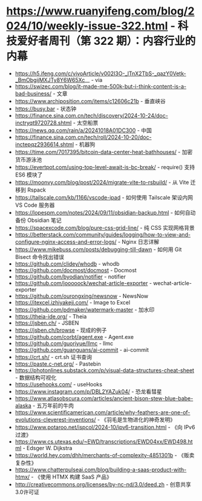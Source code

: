 # https://www.ruanyifeng.com/blog/2024/10/weekly-issue-322.html - 科技爱好者周刊（第 322 期）：内容行业的内幕

- https://h5.ifeng.com/c/vivoArticle/v002I3O-_lTnX2TbS-_qazY0Vetk-_BmObgijMXJTy8Y6W65Xc__ - via
- https://swizec.com/blog/it-made-me-500k-but-i-think-content-is-a-bad-business/ - 文章
- https://www.archiposition.com/items/c12606c21b - 垂直峡谷
- https://busy.bar - 状态钟
- https://finance.sina.com.cn/tech/discovery/2024-10-24/doc-inctryqt9720728.shtml - 太空船票
- https://news.qq.com/rain/a/20241018A01DC300 - 中国
- https://finance.sina.com.cn/tech/roll/2024-10-20/doc-inctepqz2936614.shtml - 机器狗
- https://time.com/7017395/bitcoin-data-center-heat-bathhouses/ - 加密货币游泳池
- https://evertpot.com/using-top-level-await-is-bc-break/ - require() 支持 ES6 模块了
- https://moonvy.com/blog/post/2024/migrate-vite-to-rsbuild/ - 从 Vite 迁移到 Rspack
- https://tailscale.com/kb/1166/vscode-ipad - 如何使用 Tailscale 架设内网 VS Code 服务器
- https://lopespm.com/notes/2024/09/11/obsidian-backup.html - 如何自动备份 Obsidian 笔记
- https://spacexcode.com/blog/pure-css-grid-line/ - 纯 CSS 实现网格背景
- https://betterstack.com/community/guides/logging/how-to-view-and-configure-nginx-access-and-error-logs/ - Nginx 日志详解
- https://www.mikebuss.com/posts/debugging-till-dawn - 如何用 Git Bisect 命令找出错误
- https://github.com/clidey/whodb - whodb
- https://github.com/docmost/docmost - Docmost
- https://github.com/byodian/notifier - notifier
- https://github.com/jooooock/wechat-article-exporter - wechat-article-exporter
- https://github.com/ourongxing/newsnow - NewsNow
- https://itexcel.izhiyakeji.com/ - Image to Excel
- https://github.com/pdmaker/watermark-master - 加水印
- https://theia-ide.org/ - Theia
- https://jsben.ch/ - JSBEN
- https://jsben.ch/browse - 现成的例子
- https://github.com/corbt/agent.exe - Agent.exe
- https://github.com/guoriyue/llmc - llmc
- https://github.com/guanguans/ai-commit - ai-commit
- https://crt.sh/ - crt.sh 证书查询
- https://paste.c-net.org/ - Pastebin
- https://photonlines.substack.com/p/visual-data-structures-cheat-sheet - 数据结构可视化
- https://usehooks.com/ - useHooks
- https://www.instagram.com/p/DBL2YAZuk04/ - 恐龙看彗星
- https://www.atlasobscura.com/articles/ancient-bison-stew-blue-babe-alaska - 五万年前的牛肉
- https://www.scientificamerican.com/article/why-feathers-are-one-of-evolutions-cleverest-inventions/ - 《羽毛是生物进化的神奇发明》
- https://www.potaroo.net/ispcol/2024-10/ipv6-transition.html - 《向 IPv6 过渡》
- https://www.cs.utexas.edu/~EWD/transcriptions/EWD04xx/EWD498.html - Edsger W. Dijkstra
- https://world.hey.com/dhh/merchants-of-complexity-4851301b - 《贩卖复杂性》
- https://www.chatterpulseai.com/blog/building-a-saas-product-with-htmx/ - 《使用 HTMX 构建 SaaS 产品》
- http://creativecommons.org/licenses/by-nc-nd/3.0/deed.zh - 创意共享3.0许可证